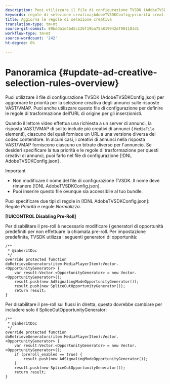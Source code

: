 ```yaml
---
description: Puoi utilizzare il file di configurazione TVSDK (AdobeTVSDKConfig.json) per aggiornare le priorità per la selezione creativa degli annunci sulle risposte VAST/VMAP. Puoi anche utilizzare questo file di configurazione per definire le regole di trasformazione dell’URL di origine per gli inserzionisti.
keywords: regole di selezione creativa;AdobeTVSDKConfig;priorità creative;regole di trasformazione
title: Aggiorna le regole di selezione creativa
translation-type: tm+mt
source-git-commit: 89bdda1d4bd5c126f19ba75a819942df901183d1
workflow-type: tm+mt
source-wordcount: '242'
ht-degree: 0%

---
```



# Panoramica {#update-ad-creative-selection-rules-overview}

Puoi utilizzare il file di configurazione TVSDK (AdobeTVSDKConfig.json) per aggiornare le priorità per la selezione creativa degli annunci sulle risposte VAST/VMAP. Puoi anche utilizzare questo file di configurazione per definire le regole di trasformazione dell’URL di origine per gli inserzionisti.

Quando il lettore video effettua una richiesta a un server di annunci, la risposta VAST/VMAP di solito include più creativi di annunci ( `MediaFile` elementi), ciascuno dei quali fornisce un URL a una versione diversa del codec contenitore. In alcuni casi, i creativi di annunci nella risposta VAST/VMAP forniscono ciascuno un bitrate diverso per l&#39;annuncio. Se desideri specificare la tua priorità e le regole di trasformazione per questi creativi di annunci, puoi farlo nel file di configurazione [!DNL AdobeTVSDKConfig.json] .

>[!IMPORTANT]
>
>* Non modificare il nome del file di configurazione TVSDK. Il nome deve rimanere [!DNL AdobeTVSDKConfig.json].
>* Puoi inserire questo file ovunque sia accessibile al tuo bundle.

>



Puoi specificare due tipi di regole in [!DNL AdobeTVSDKConfig.json]: Regole *Priorità* e regole *Normalizza*.

**[!UICONTROL Disabling Pre-Roll]**

Per disabilitare il pre-roll è necessario modificare i generatori di opportunità predefiniti per non effettuare la chiamata pre-roll. Per impostazione predefinita, TVSDK utilizza i seguenti generatori di opportunità:

```
/** 
 * @inheritDoc 
 */ 
override protected function doRetrieveGenerators(item:MediaPlayerItem):Vector.<OpportunityGenerator> { 
    var result:Vector.<OpportunityGenerator> = new Vector.<OpportunityGenerator>(); 
    result.push(new AdSignalingModeOpportunityGenerator()); 
    result.push(new SpliceOutOpportunityGenerator()); 
    return result; 
} 
```

Per disabilitare il pre-roll sui flussi in diretta, questo dovrebbe cambiare per includere solo il SpliceOutOpportunityGenerator:

```
/** 
 * @inheritDoc 
 */ 
override protected function doRetrieveGenerators(item:MediaPlayerItem):Vector.<OpportunityGenerator> { 
    var result:Vector.<OpportunityGenerator> = new Vector.<OpportunityGenerator>(); 
    if (preroll_enabled == true) { 
        result.push(new AdSignalingModeOpportunityGenerator()); 
    } 
    result.push(new SpliceOutOpportunityGenerator()); 
    return result; 
}
```

